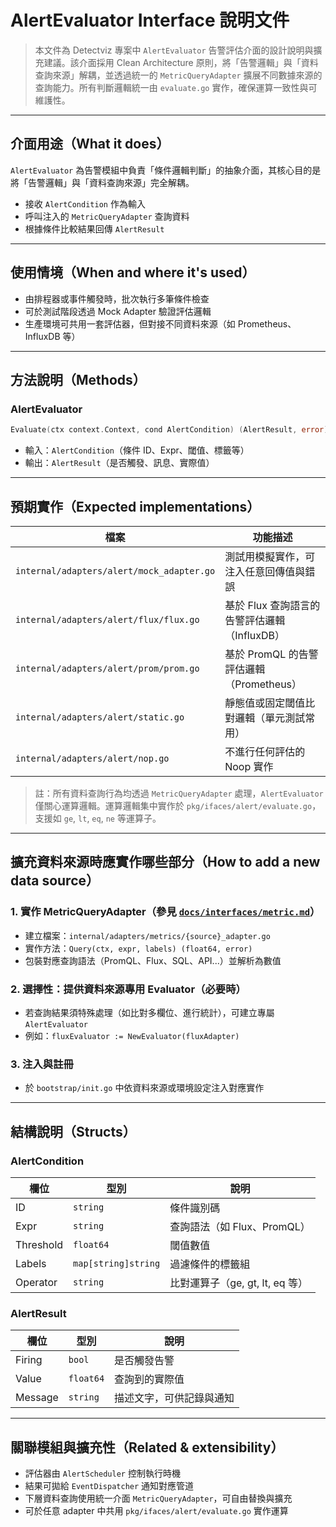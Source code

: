 # AlertEvaluator Interface 說明文件

> 本文件為 Detectviz 專案中 `AlertEvaluator` 告警評估介面的設計說明與擴充建議。該介面採用 Clean Architecture 原則，將「告警邏輯」與「資料查詢來源」解耦，並透過統一的 `MetricQueryAdapter` 擴展不同數據來源的查詢能力。所有判斷邏輯統一由 `evaluate.go` 實作，確保運算一致性與可維護性。

---

## 介面用途（What it does）

`AlertEvaluator` 為告警模組中負責「條件邏輯判斷」的抽象介面，其核心目的是將「告警邏輯」與「資料查詢來源」完全解耦。

- 接收 `AlertCondition` 作為輸入
- 呼叫注入的 `MetricQueryAdapter` 查詢資料
- 根據條件比較結果回傳 `AlertResult`

---

## 使用情境（When and where it's used）

- 由排程器或事件觸發時，批次執行多筆條件檢查
- 可於測試階段透過 Mock Adapter 驗證評估邏輯
- 生產環境可共用一套評估器，但對接不同資料來源（如 Prometheus、InfluxDB 等）

---

## 方法說明（Methods）

### AlertEvaluator

```go
Evaluate(ctx context.Context, cond AlertCondition) (AlertResult, error)
```

- 輸入：`AlertCondition`（條件 ID、Expr、閾值、標籤等）
- 輸出：`AlertResult`（是否觸發、訊息、實際值）

---

## 預期實作（Expected implementations）

| 檔案                                      | 功能描述                                         |
|-------------------------------------------|--------------------------------------------------|
| `internal/adapters/alert/mock_adapter.go` | 測試用模擬實作，可注入任意回傳值與錯誤             |
| `internal/adapters/alert/flux/flux.go`    | 基於 Flux 查詢語言的告警評估邏輯（InfluxDB）       |
| `internal/adapters/alert/prom/prom.go`    | 基於 PromQL 的告警評估邏輯（Prometheus）          |
| `internal/adapters/alert/static.go`       | 靜態值或固定閾值比對邏輯（單元測試常用）           |
| `internal/adapters/alert/nop.go`          | 不進行任何評估的 Noop 實作                         |

> 註：所有資料查詢行為均透過 `MetricQueryAdapter` 處理，`AlertEvaluator` 僅關心運算邏輯。運算邏輯集中實作於 `pkg/ifaces/alert/evaluate.go`，支援如 `ge`, `lt`, `eq`, `ne` 等運算子。

---

## 擴充資料來源時應實作哪些部分（How to add a new data source）

### 1. 實作 MetricQueryAdapter（參見 [`docs/interfaces/metric.md`](../metric.md)）

- 建立檔案：`internal/adapters/metrics/{source}_adapter.go`
- 實作方法：`Query(ctx, expr, labels) (float64, error)`
- 包裝對應查詢語法（PromQL、Flux、SQL、API...）並解析為數值

### 2. 選擇性：提供資料來源專用 Evaluator（必要時）

- 若查詢結果須特殊處理（如比對多欄位、進行統計），可建立專屬 `AlertEvaluator`
- 例如：`fluxEvaluator := NewEvaluator(fluxAdapter)`

### 3. 注入與註冊

- 於 `bootstrap/init.go` 中依資料來源或環境設定注入對應實作

---

## 結構說明（Structs）

### AlertCondition

| 欄位     | 型別               | 說明                                 |
|----------|--------------------|--------------------------------------|
| ID       | `string`           | 條件識別碼                           |
| Expr     | `string`           | 查詢語法（如 Flux、PromQL）         |
| Threshold| `float64`          | 閾值數值                             |
| Labels   | `map[string]string` | 過濾條件的標籤組                     |
| Operator | `string`           | 比對運算子（ge, gt, lt, eq 等）     |

### AlertResult

| 欄位     | 型別      | 說明                                |
|----------|-----------|-------------------------------------|
| Firing   | `bool`    | 是否觸發告警                        |
| Value    | `float64` | 查詢到的實際值                      |
| Message  | `string`  | 描述文字，可供記錄與通知            |

---

## 關聯模組與擴充性（Related & extensibility）

- 評估器由 `AlertScheduler` 控制執行時機
- 結果可拋給 `EventDispatcher` 通知對應管道
- 下層資料查詢使用統一介面 `MetricQueryAdapter`，可自由替換與擴充
- 可於任意 adapter 中共用 `pkg/ifaces/alert/evaluate.go` 實作運算